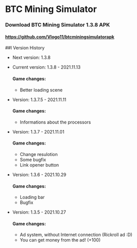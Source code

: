 # BTC Mining Simulator
### Download BTC Mining Simulator 1.3.8 APK
#### https://github.com/Vlogo11/btcminingsimulatorapk

##l Version History
- Next version: 1.3.8

- Current version: 1.3.8 - 2021.11.13
  #### Game changes:
    - Better loading scene

- Version: 1.3.7.5 - 2021.11.11
  #### Game changes:
    - Informations about the processors

- Version: 1.3.7 - 2021.11.01
  #### Game changes:
    - Change resulotion
    - Some bugfix
    - Link opener button

- Version: 1.3.6 - 2021.10.29
  #### Game changes:
    - Loading bar
    - Bugfix

- Version: 1.3.5 - 2021.10.27
  #### Game changes:
    - Ad system, without Internet connection (Rickroll ad :D)
    - You can get money from the ad! (+100)
